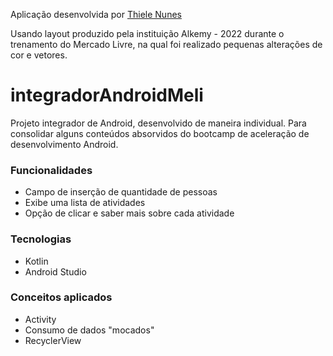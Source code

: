 Aplicação desenvolvida por [Thiele Nunes](https://github.com/thielenunes)

Usando layout produzido pela instituição Alkemy - 2022 durante o trenamento do Mercado Livre, na qual foi realizado pequenas alterações de cor e vetores.

# integradorAndroidMeli
Projeto integrador de Android, desenvolvido de maneira individual. Para consolidar alguns conteúdos absorvidos do bootcamp de aceleração de desenvolvimento Android.

### Funcionalidades

- Campo de inserção de quantidade de pessoas
- Exibe uma lista de atividades
- Opção de clicar e saber mais sobre cada atividade

### Tecnologias

- Kotlin
- Android Studio

### Conceitos aplicados

- Activity
- Consumo de dados "mocados"
- RecyclerView


